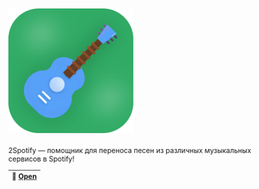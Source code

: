 <h1 align="left">
  <a href="https://dan0102dan.ru/2spotify/"><img src="image.png" width="250" alt="2Spotify logo"></a>
</h1>

2Spotify — помощник для переноса песен из различных музыкальных сервисов в Spotify!

| 🎸 [Open](https://dan0102dan.ru/2spotify/) |
|----------------------------------------------|
